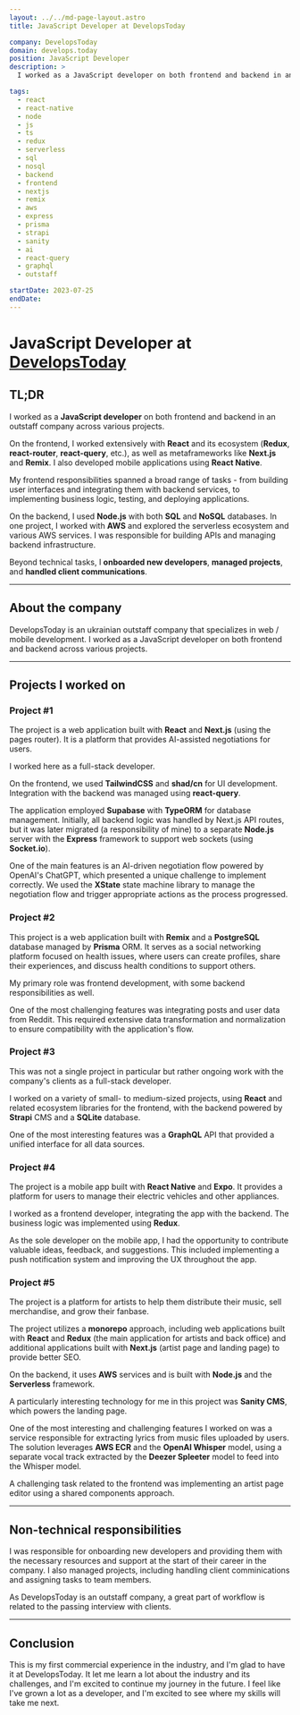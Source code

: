 ```yaml
---
layout: ../../md-page-layout.astro
title: JavaScript Developer at DevelopsToday

company: DevelopsToday
domain: develops.today
position: JavaScript Developer
description: >
  I worked as a JavaScript developer on both frontend and backend in an outstaff company across various projects.

tags:
  - react
  - react-native
  - node
  - js
  - ts
  - redux
  - serverless
  - sql
  - nosql
  - backend
  - frontend
  - nextjs
  - remix
  - aws
  - express
  - prisma
  - strapi
  - sanity
  - ai
  - react-query
  - graphql
  - outstaff

startDate: 2023-07-25
endDate:
---
```


# JavaScript Developer at [DevelopsToday](https://develops.today/)

## TL;DR

I worked as a **JavaScript developer** on both frontend and backend in an outstaff company across various projects.

On the frontend, I worked extensively with **React** and its ecosystem (**Redux**, **react-router**, **react-query**, etc.),
as well as metaframeworks like **Next.js** and **Remix**.
I also developed mobile applications using **React Native**.

My frontend responsibilities spanned a broad range of tasks - from building user interfaces and integrating them with backend services,
to implementing business logic, testing, and deploying applications.

On the backend, I used **Node.js** with both **SQL** and **NoSQL** databases. In one project,
I worked with **AWS** and explored the serverless ecosystem and various AWS services.
I was responsible for building APIs and managing backend infrastructure.

Beyond technical tasks, I **onboarded new developers**, **managed projects**, and **handled client communications**.

---

## About the company

DevelopsToday is an ukrainian outstaff company that specializes in web / mobile development.
I worked as a JavaScript developer on both frontend and backend across various projects.

---

## Projects I worked on

### Project #1

The project is a web application built with **React** and **Next.js** (using the pages router).
It is a platform that provides AI-assisted negotiations for users.

I worked here as a full-stack developer.

On the frontend, we used **TailwindCSS** and **shad/cn** for UI development.
Integration with the backend was managed using **react-query**.

The application employed **Supabase** with **TypeORM** for database management.
Initially, all backend logic was handled by Next.js API routes,
but it was later migrated (a responsibility of mine) to a separate **Node.js** server
with the **Express** framework to support web sockets (using **Socket.io**).

One of the main features is an AI-driven negotiation flow powered by OpenAI's ChatGPT,
which presented a unique challenge to implement correctly.
We used the **XState** state machine library to manage the negotiation flow
and trigger appropriate actions as the process progressed.

### Project #2

This project is a web application built with **Remix** and a **PostgreSQL** database managed by **Prisma** ORM.
It serves as a social networking platform focused on health issues, where users can create profiles, share their experiences,
and discuss health conditions to support others.

My primary role was frontend development, with some backend responsibilities as well.

One of the most challenging features was integrating posts and user data from Reddit.
This required extensive data transformation and normalization to ensure compatibility with the application's flow.

### Project #3

This was not a single project in particular but rather ongoing work with the company's clients as a full-stack developer.

I worked on a variety of small- to medium-sized projects, using **React** and related ecosystem libraries for the frontend,
with the backend powered by **Strapi** CMS and a **SQLite** database.

One of the most interesting features was a **GraphQL** API that provided a unified interface for all data sources.

### Project #4

The project is a mobile app built with **React Native** and **Expo**.
It provides a platform for users to manage their electric vehicles and other appliances.

I worked as a frontend developer, integrating the app with the backend. The business logic was implemented using **Redux**.

As the sole developer on the mobile app, I had the opportunity to contribute valuable ideas,
feedback, and suggestions. This included implementing a push notification system and improving the UX throughout the app.

### Project #5

The project is a platform for artists to help them distribute their music, sell merchandise, and grow their fanbase.

The project utilizes a **monorepo** approach,
including web applications built with **React** and **Redux** (the main application for artists and back office)
and additional applications built with **Next.js** (artist page and landing page) to provide better SEO.

On the backend, it uses **AWS** services and is built with **Node.js** and the **Serverless** framework.

A particularly interesting technology for me in this project was **Sanity CMS**, which powers the landing page.

One of the most interesting and challenging features I worked on was a service responsible for extracting lyrics from music files uploaded by users.
The solution leverages **AWS ECR** and the **OpenAI Whisper** model,
using a separate vocal track extracted by the **Deezer Spleeter** model to feed into the Whisper model.

A challenging task related to the frontend was implementing an artist page editor using a shared components approach.

---

## Non-technical responsibilities

I was responsible for onboarding new developers and providing them with the necessary resources and support at the start of their career in the company.
I also managed projects, including handling client comminications and assigning tasks to team members.

As DevelopsToday is an outstaff company, a great part of workflow is related to the passing interview with clients.

---

## Conclusion

This is my first commercial experience in the industry, and I'm glad to have it at DevelopsToday.
It let me learn a lot about the industry and its challenges, and I'm excited to continue my journey in the future.
I feel like I've grown a lot as a developer, and I'm excited to see where my skills will take me next.
